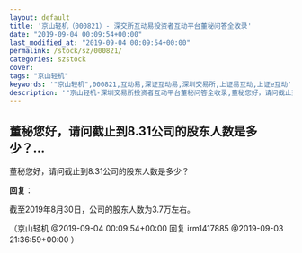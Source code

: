 ```yaml
---
layout: default
title: '京山轻机（000821）- 深交所互动易投资者互动平台董秘问答全收录'
date: "2019-09-04 00:09:54+00:00"
last_modified_at: "2019-09-04 00:09:54+00:00"
permalink: /stock/sz/000821/
categories: szstock
cover: 
tags: "京山轻机"
keywords: '"京山轻机",000821,互动易,深证互动易,深圳交易所,上证易互动,上证e互动'
description: '"京山轻机-深圳交易所投资者互动平台董秘问答全收录,董秘您好，请问截止到8.31公司的股东人数是多少？"'
---
```


## 董秘您好，请问截止到8.31公司的股东人数是多少？...

董秘您好，请问截止到8.31公司的股东人数是多少？

**回复**：

截至2019年8月30日，公司的股东人数为3.7万左右。 

（京山轻机  @2019-09-04 00:09:54+00:00 回复 irm1417885  @2019-09-03 21:36:59+00:00 ）


